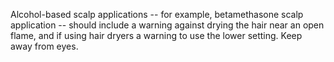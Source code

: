 Alcohol-based scalp applications -- for example, betamethasone scalp application -- should include a warning against drying the hair near an open flame, and if using hair dryers a warning to use the lower setting. Keep away from eyes.
